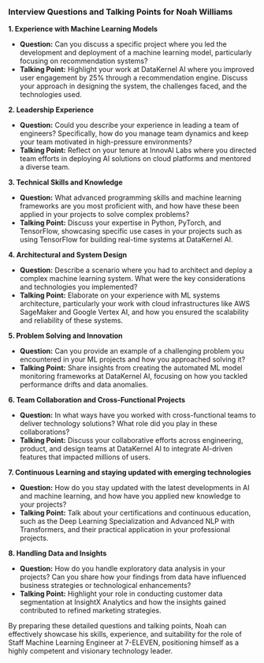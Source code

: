 ### Interview Questions and Talking Points for Noah Williams

**1. Experience with Machine Learning Models**
   - **Question:** Can you discuss a specific project where you led the development and deployment of a machine learning model, particularly focusing on recommendation systems?
   - **Talking Point:** Highlight your work at DataKernel AI where you improved user engagement by 25% through a recommendation engine. Discuss your approach in designing the system, the challenges faced, and the technologies used.

**2. Leadership Experience**
   - **Question:** Could you describe your experience in leading a team of engineers? Specifically, how do you manage team dynamics and keep your team motivated in high-pressure environments?
   - **Talking Point:** Reflect on your tenure at InnovAI Labs where you directed team efforts in deploying AI solutions on cloud platforms and mentored a diverse team.

**3. Technical Skills and Knowledge**
   - **Question:** What advanced programming skills and machine learning frameworks are you most proficient with, and how have these been applied in your projects to solve complex problems?
   - **Talking Point:** Discuss your expertise in Python, PyTorch, and TensorFlow, showcasing specific use cases in your projects such as using TensorFlow for building real-time systems at DataKernel AI.

**4. Architectural and System Design**
   - **Question:** Describe a scenario where you had to architect and deploy a complex machine learning system. What were the key considerations and technologies you implemented?
   - **Talking Point:** Elaborate on your experience with ML systems architecture, particularly your work with cloud infrastructures like AWS SageMaker and Google Vertex AI, and how you ensured the scalability and reliability of these systems.

**5. Problem Solving and Innovation**
   - **Question:** Can you provide an example of a challenging problem you encountered in your ML projects and how you approached solving it?
   - **Talking Point:** Share insights from creating the automated ML model monitoring frameworks at DataKernel AI, focusing on how you tackled performance drifts and data anomalies.

**6. Team Collaboration and Cross-Functional Projects**
   - **Question:** In what ways have you worked with cross-functional teams to deliver technology solutions? What role did you play in these collaborations?
   - **Talking Point:** Discuss your collaborative efforts across engineering, product, and design teams at DataKernel AI to integrate AI-driven features that impacted millions of users.

**7. Continuous Learning and staying updated with emerging technologies**
   - **Question:** How do you stay updated with the latest developments in AI and machine learning, and how have you applied new knowledge to your projects?
   - **Talking Point:** Talk about your certifications and continuous education, such as the Deep Learning Specialization and Advanced NLP with Transformers, and their practical application in your professional projects.

**8. Handling Data and Insights**
   - **Question:** How do you handle exploratory data analysis in your projects? Can you share how your findings from data have influenced business strategies or technological enhancements?
   - **Talking Point:** Highlight your role in conducting customer data segmentation at InsightX Analytics and how the insights gained contributed to refined marketing strategies.

By preparing these detailed questions and talking points, Noah can effectively showcase his skills, experience, and suitability for the role of Staff Machine Learning Engineer at 7-ELEVEN, positioning himself as a highly competent and visionary technology leader.